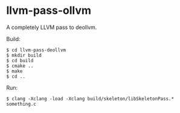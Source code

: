 # llvm-pass-ollvm

A completely  LLVM pass to deollvm.

Build:

    $ cd llvm-pass-deollvm
    $ mkdir build
    $ cd build
    $ cmake ..
    $ make
    $ cd ..

Run:

    $ clang -Xclang -load -Xclang build/skeleton/libSkeletonPass.* something.c